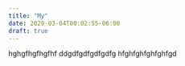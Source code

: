 ```yaml
---
title: "My"
date: 2020-03-04T00:02:55-06:00
draft: true
---
```


hghgfhgfhgfhf
ddgdfgdfgdfgdfg
hfghfghfghfghfgd